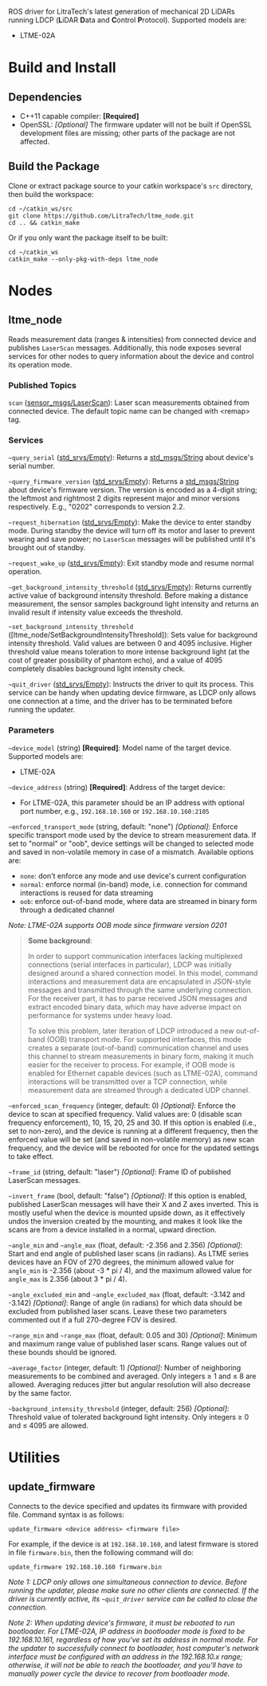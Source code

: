 ROS driver for LitraTech's latest generation of mechanical 2D LiDARs running LDCP (**L**iDAR **D**ata and **C**ontrol **P**rotocol). Supported models are:
* LTME-02A

# Build and Install

## Dependencies

* C++11 capable compiler: **[Required]**
* OpenSSL: *[Optional]* The firmware updater will not be built if OpenSSL development files are missing; other parts of the package are not affected.

## Build the Package

Clone or extract package source to your catkin workspace's `src` directory, then build the workspace:

```
cd ~/catkin_ws/src
git clone https://github.com/LitraTech/ltme_node.git
cd .. && catkin_make
```

Or if you only want the package itself to be built:

```
cd ~/catkin_ws
catkin_make --only-pkg-with-deps ltme_node
```

# Nodes

## ltme_node

Reads measurement data (ranges & intensities) from connected device and publishes `LaserScan` messages. Additionally, this node exposes several services for other nodes to query information about the device and control its operation mode.

### Published Topics

`scan` ([sensor_msgs/LaserScan](http://docs.ros.org/api/sensor_msgs/html/msg/LaserScan.html)): Laser scan measurements obtained from connected device. The default topic name can be changed with &lt;remap&gt; tag.

### Services

`~query_serial` ([std_srvs/Empty](http://docs.ros.org/api/std_srvs/html/srv/Empty.html)): Returns a [std_msgs/String](http://docs.ros.org/api/std_msgs/html/msg/String.html) about device's serial number.

`~query_firmware_version` ([std_srvs/Empty](http://docs.ros.org/api/std_srvs/html/srv/Empty.html)): Returns a [std_msgs/String](http://docs.ros.org/api/std_msgs/html/msg/String.html) about device's firmware version. The version is encoded as a 4-digit string; the leftmost and rightmost 2 digits represent major and minor versions respectively. E.g., "0202" corresponds to version 2.2.

`~request_hibernation` ([std_srvs/Empty](http://docs.ros.org/api/std_srvs/html/srv/Empty.html)): Make the device to enter standby mode. During standby the device will turn off its motor and laser to prevent wearing and save power; no `LaserScan` messages will be published until it's brought out of standby.

`~request_wake_up` ([std_srvs/Empty](http://docs.ros.org/api/std_srvs/html/srv/Empty.html)): Exit standby mode and resume normal operation.

`~get_background_intensity_threshold` ([std_srvs/Empty](http://docs.ros.org/api/std_srvs/html/srv/Empty.html)): Returns currently active value of background intensity threshold. Before making a distance measurement, the sensor samples background light intensity and returns an invalid result if intensity value exceeds the threshold.

`~set_background_intensity_threshold` ([ltme_node/SetBackgroundIntensityThreshold]): Sets value for background intensity threshold. Valid values are between 0 and 4095 inclusive. Higher threshold value means toleration to more intense background light (at the cost of greater possibility of phantom echo), and a value of 4095 completely disables background light intensity check.

`~quit_driver` ([std_srvs/Empty](http://docs.ros.org/api/std_srvs/html/srv/Empty.html)): Instructs the driver to quit its process. This service can be handy when updating device firmware, as LDCP only allows one connection at a time, and the driver has to be terminated before running the updater.

### Parameters

`~device_model` (string) **[Required]**: Model name of the target device. Supported models are:
- LTME-02A

`~device_address` (string) **[Required]**: Address of the target device:
- For LTME-02A, this parameter should be an IP address with optional port number, e.g., `192.168.10.160` or `192.168.10.160:2105`

`~enforced_transport_mode` (string, default: "none") *[Optional]*: Enforce specific transport mode used by the device to stream measurement data. If set to "normal" or "oob", device settings will be changed to selected mode and saved in non-volatile memory in case of a mismatch. Available options are:
- `none`: don't enforce any mode and use device's current configuration
- `normal`: enforce normal (in-band) mode, i.e. connection for command interactions is reused for data streaming
- `oob`: enforce out-of-band mode, where data are streamed in binary form through a dedicated channel

*Note: LTME-02A supports OOB mode since firmware version 0201*

> **Some background**:
> <p>In order to support communication interfaces lacking multiplexed connections (serial interfaces in particular), LDCP was initially designed around a shared connection model. In this model, command interactions and measurement data are encapsulated in JSON-style messages and transmitted through the same underlying connection. For the receiver part, it has to parse received JSON messages and extract encoded binary data, which may have adverse impact on performance for systems under heavy load.
> <p>To solve this problem, later iteration of LDCP introduced a new out-of-band (OOB) transport mode. For supported interfaces, this mode creates a separate (out-of-band) communication channel and uses this channel to stream measurements in binary form, making it much easier for the receiver to process. For example, if OOB mode is enabled for Ethernet capable devices (such as LTME-02A), command interactions will be transmitted over a TCP connection, while measurement data are streamed through a dedicated UDP channel.

`~enforced_scan_frequency` (integer, default: 0) *[Optional]*: Enforce the device to scan at specified frequency. Valid values are: 0 (disable scan frequency enforcement), 10, 15, 20, 25 and 30. If this option is enabled (i.e., set to non-zero), and the device is running at a different frequency, then the enforced value will be set (and saved in non-volatile memory) as new scan frequency, and the device will be rebooted for once for the updated settings to take effect.

`~frame_id` (string, default: "laser") *[Optional]*: Frame ID of published LaserScan messages.

`~invert_frame` (bool, default: "false") *[Optional]*: If this option is enabled, published LaserScan messages will have their X and Z axes inverted. This is mostly useful when the device is mounted upside down, as it effectively undos the inversion created by the mounting, and makes it look like the scans are from a device installed in a normal, upward direction.

`~angle_min` and `~angle_max` (float, default: -2.356 and 2.356) *[Optional]*: Start and end angle of published laser scans (in radians). As LTME series devices have an FOV of 270 degrees, the minimum allowed value for `angle_min` is -2.356 (about -3 * pi / 4), and the maximum allowed value for `angle_max` is 2.356 (about 3 * pi / 4).

`~angle_excluded_min` and `~angle_excluded_max` (float, default: -3.142 and -3.142) *[Optional]*: Range of angle (in radians) for which data should be excluded from published laser scans. Leave these two parameters commented out if a full 270-degree FOV is desired.

`~range_min` and `~range_max` (float, default: 0.05 and 30) *[Optional]*: Minimum and maximum range value of published laser scans. Range values out of these bounds should be ignored.

`~average_factor` (integer, default: 1) *[Optional]*: Number of neighboring measurements to be combined and averaged. Only integers &ge; 1 and &le; 8 are allowed. Averaging reduces jitter but angular resolution will also decrease by the same factor.

`~background_intensity_threshold` (integer, default: 256) *[Optional]*: Threshold value of tolerated background light intensity. Only integers &ge; 0 and &le; 4095 are allowed.

# Utilities

## update_firmware

Connects to the device specified and updates its firmware with provided file. Command syntax is as follows:

```
update_firmware <device address> <firmware file>
```

For example, if the device is at `192.168.10.160`, and latest firmware is stored in file `firmware.bin`, then the following command will do:

```
update_firmware 192.168.10.160 firmware.bin
```

*Note 1: LDCP only allows one simultaneous connection to device. Before running the updater, please make sure no other clients are connected. If the driver is currently active, its `~quit_driver` service can be called to close the connection.*

*Note 2: When updating device's firmware, it must be rebooted to run bootloader. For LTME-02A, IP address in bootloader mode is fixed to be 192.168.10.161, regardless of how you've set its address in normal mode. For the updater to successfully connect to bootloader, host computer's network interface must be configured with an address in the 192.168.10.x range; otherwise, it will not be able to reach the bootloader, and you'll have to manually power cycle the device to recover from bootloader mode.*

